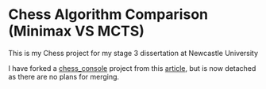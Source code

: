# Chess Algorithm Comparison (Minimax VS MCTS)

This is my Chess project for my stage 3 dissertation at Newcastle University

I have forked a [chess_console](https://github.com/jeromevonk/chess_console) project from this [article](https://www.codeproject.com/Articles/1214018/Chess-console-game-in-Cplusplus), but is now detached as there are no plans for merging.

